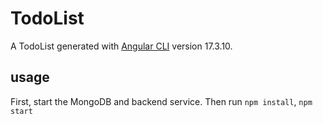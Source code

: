 # TodoList

A TodoList generated with [Angular CLI](https://github.com/angular/angular-cli) version 17.3.10.

## usage

First, start the MongoDB and backend service. Then run `npm install`, `npm start`

